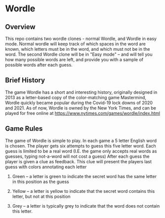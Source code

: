 # Wordle 


## Overview

This repo contains two wordle clones - normal Wordle, and Wordle in easy mode. Normal wordle will keep track of which spaces in the word are known, which letters must be in the word, and which must not be in the word. The second
Wordle clone will be in "Easy mode" – and will tell you how many possible words are left, and provide you with a sample of possible words after each guess. 


## Brief History

The game Wordle has a short and interesting history, originally designed in 2013 as a letter-based copy of the color-matching game Mastermind, Wordle quickly became popular during the Covid-19 lock downs of 2020 and 2021. As of now, Wordle is owned by the New York Times, and can be played for free online at https://www.nytimes.com/games/wordle/index.html


## Game Rules

The game of Wordle is simple to play. In each game a 5 letter English word is chosen. The player gets six attempts to guess this five letter word. Each guess is limited to be a real word (I.E. the game only accepts real words as guesses, typing not-a-word will not cost a guess) After each guess the player is given a clue as feedback. This clue will present the
players last guess with colors annotating each letter

1. Green – a letter is green to indicate the secret word has the same letter in this position
as the guess

2. Yellow – a letter is yellow to indicate that the secret word contains this letter, but not
at this position

3. Grey – a letter is typically grey to indicate that the word does not contain this letter.


